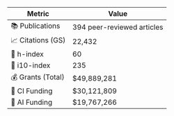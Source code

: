 
| Metric             | Value                    |
|--------------------|--------------------------|
| 📚 Publications | 394 peer-reviewed articles |
| 📈 Citations (GS) | 22,432 |
| 🔬 h-index | 60 |
| 🎯 i10-index | 235 |
| 💰 Grants (Total) | $49,889,281 |
| 💼 CI Funding | $30,121,809 |
| 🤝 AI Funding | $19,767,266 |
